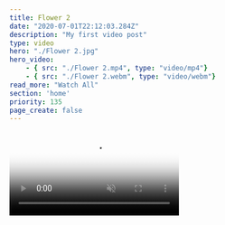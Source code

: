 ```yaml
---
title: Flower 2
date: "2020-07-01T22:12:03.284Z"
description: "My first video post"
type: video
hero: "./Flower 2.jpg"
hero_video: 
    - { src: "./Flower 2.mp4", type: "video/mp4"}
    - { src: "./Flower 2.webm", type: "video/webm"}
read_more: "Watch All"
section: 'home'
priority: 135
page_create: false
---
```



<video poster="./Flower 2.jpg" autoplay loop playsinline muted>
    <source src="./Flower 2.mp4" type="video/mp4">
    <source src="./Flower 2.webm" type="video/webm">
</video>
